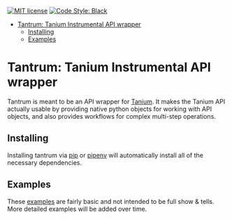 [![MIT
license](https://img.shields.io/badge/License-MIT-blue.svg)](https://lbesson.mit-license.org/)
[![Code Style: Black](https://img.shields.io/badge/code%20style-black-000000.svg)](https://github.com/ambv/black)

<!-- MarkdownTOC -->

- [Tantrum: Tanium Instrumental API wrapper](#tantrum-tanium-instrumental-api-wrapper)
  - [Installing](#installing)
  - [Examples](#examples)

<!-- /MarkdownTOC -->

# Tantrum: Tanium Instrumental API wrapper

Tantrum is meant to be an API wrapper for [Tanium](https://www.tanium.com). It makes the Tanium API actually usable by providing native python objects for working with API objects, and also provides workflows for complex multi-step operations.

## Installing

Installing tantrum via [pip](https://pypi.org/project/pip/) or [pipenv](https://pipenv.readthedocs.io/en/latest/) will automatically install all of the necessary dependencies.

## Examples

These [examples](https://github.com/lifehackjim/tantrum/examples) are fairly basic and not intended to be full show & tells. More detailed examples will be added over time.
